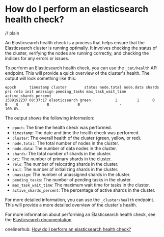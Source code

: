 # How do I perform an elasticsearch health check?
// plain

An Elasticsearch health check is a process that helps ensure that the Elasticsearch cluster is running optimally. It involves checking the status of the cluster, verifying the nodes are running correctly, and checking the indices for any errors or issues.

To perform an Elasticsearch health check, you can use the `_cat/health` API endpoint. This will provide a quick overview of the cluster's health. The output will look something like this:

```
epoch      timestamp cluster        status node.total node.data shards pri relo init unassign pending_tasks max_task_wait_time active_shards_percent
1589192237 08:37:17 elasticsearch green           1         1      0   0    0    0        0             0                  -                100.0%
```

The output shows the following information:

- `epoch`: The time the health check was performed.
- `timestamp`: The date and time the health check was performed.
- `cluster`: The overall health of the cluster (green, yellow, or red).
- `node.total`: The total number of nodes in the cluster.
- `node.data`: The number of data nodes in the cluster.
- `shards`: The total number of shards in the cluster.
- `pri`: The number of primary shards in the cluster.
- `relo`: The number of relocating shards in the cluster.
- `init`: The number of initializing shards in the cluster.
- `unassign`: The number of unassigned shards in the cluster.
- `pending_tasks`: The number of pending tasks in the cluster.
- `max_task_wait_time`: The maximum wait time for tasks in the cluster.
- `active_shards_percent`: The percentage of active shards in the cluster.

For more detailed information, you can use the `_cluster/health` endpoint. This will provide a more detailed overview of the cluster's health.

For more information about performing an Elasticsearch health check, see the [Elasticsearch documentation](https://www.elastic.co/guide/en/elasticsearch/reference/current/cat-health.html).

onelinerhub: [How do I perform an elasticsearch health check?](https://onelinerhub.com/elasticsearch/how-do-i-perform-an-elasticsearch-health-check)